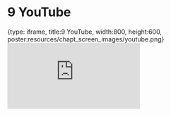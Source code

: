 # 9 YouTube
 
{type: iframe, title:9 YouTube, width:800, height:600, poster:resources/chapt_screen_images/youtube.png}
![](https://datatrail-jhu.github.io/02_googlecloud/no_toc/youtube.html)
 

 

